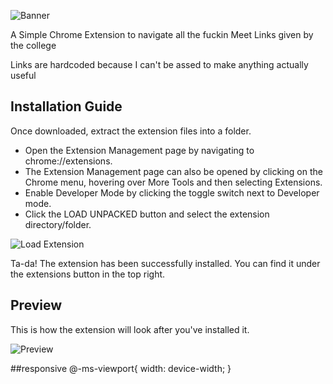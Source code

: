 
![Banner](https://github.com/OverPoweredDev/link_finder/blob/master/images/banner.png)

A Simple Chrome Extension to navigate all the fuckin Meet Links given by the college

Links are hardcoded because I can't be assed to make anything actually useful

## Installation Guide
Once downloaded, extract the extension files into a folder.

- Open the Extension Management page by navigating to chrome://extensions.
- The Extension Management page can also be opened by clicking on the Chrome menu, hovering over More Tools and then selecting Extensions.
- Enable Developer Mode by clicking the toggle switch next to Developer mode.
- Click the LOAD UNPACKED button and select the extension directory/folder.

![Load Extension](https://developer.chrome.com/static/images/get_started/load_extension.png)

Ta-da! The extension has been successfully installed. 
You can find it under the extensions button in the top right.

## Preview

This is how the extension will look after you've installed it.

![Preview](https://github.com/OverPoweredDev/link_finder/blob/master/images/example.gif)
 
 ##responsive
 <meta name="viewport" content="width=device-width">
 <meta name="viewport" content="width=device-width, initial-scale=1">
 @-ms-viewport{
  width: device-width;
}
